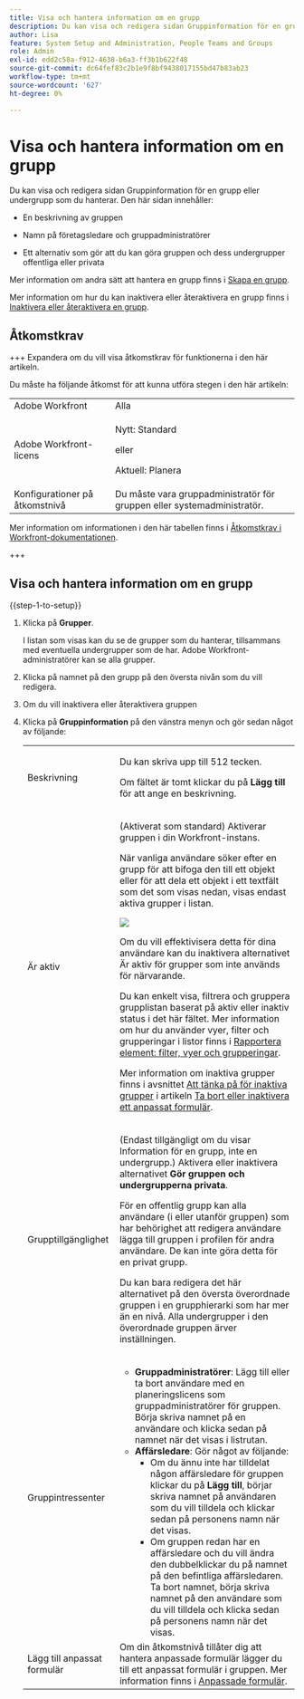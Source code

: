 ```yaml
---
title: Visa och hantera information om en grupp
description: Du kan visa och redigera sidan Gruppinformation för en grupp eller undergrupp som du hanterar.
author: Lisa
feature: System Setup and Administration, People Teams and Groups
role: Admin
exl-id: edd2c58a-f912-4638-b6a3-ff3b1b622f48
source-git-commit: dc64fef83c2b1e9f8bf9438017155bd47b83ab23
workflow-type: tm+mt
source-wordcount: '627'
ht-degree: 0%

---
```


# Visa och hantera information om en grupp

Du kan visa och redigera sidan Gruppinformation för en grupp eller undergrupp som du hanterar. Den här sidan innehåller:

* En beskrivning av gruppen
* Namn på företagsledare och gruppadministratörer
* Ett alternativ som gör att du kan göra gruppen och dess undergrupper offentliga eller privata

  <!--
  <li>An option that allows you to deactivate or reactivate a group and its subgroups.
  DRAFTED IN FLARE:
  Make this change when Callisto adds the
  <b>Is active</b>
   option to the Details pag
  </li>
  -->

Mer information om andra sätt att hantera en grupp finns i [Skapa en grupp](../../../administration-and-setup/manage-groups/create-and-manage-groups/create-a-group.md).

Mer information om hur du kan inaktivera eller återaktivera en grupp finns i [Inaktivera eller återaktivera en grupp](../../../administration-and-setup/manage-groups/create-and-manage-groups/deactivate-or-reactivate-a-group.md).

<!--
DRAFTED IN FLARE:
Delete this paragraph when Callisto adds the
<b>Is active</b>
 option to the Details pag
-->

## Åtkomstkrav

+++ Expandera om du vill visa åtkomstkrav för funktionerna i den här artikeln.

Du måste ha följande åtkomst för att kunna utföra stegen i den här artikeln:

<table style="table-layout:auto"> 
 <col> 
 <col> 
 <tbody> 
  <tr> 
   <td role="rowheader">Adobe Workfront</td> 
   <td>Alla</td> 
  </tr> 
  <tr> 
  <tr> 
   <td role="rowheader">Adobe Workfront-licens</td> 
   <td><p>Nytt: Standard</p>
       <p>eller</p>
       <p>Aktuell: Planera</p></td>
  </tr> 
  </tr> 
  <tr> 
   <td role="rowheader">Konfigurationer på åtkomstnivå</td> 
   <td>Du måste vara gruppadministratör för gruppen eller systemadministratör.</td>
  </tr> 
 </tbody> 
</table>

Mer information om informationen i den här tabellen finns i [Åtkomstkrav i Workfront-dokumentationen](/help/quicksilver/administration-and-setup/add-users/access-levels-and-object-permissions/access-level-requirements-in-documentation.md).

+++

## Visa och hantera information om en grupp

{{step-1-to-setup}}

1. Klicka på **Grupper**.

   I listan som visas kan du se de grupper som du hanterar, tillsammans med eventuella undergrupper som de har. Adobe Workfront-administratörer kan se alla grupper.

1. Klicka på namnet på den grupp på den översta nivån som du vill redigera.
1. Om du vill inaktivera eller återaktivera gruppen
1. Klicka på **Gruppinformation** på den vänstra menyn och gör sedan något av följande:

   <table style="table-layout:auto"> 
    <col> 
    <col> 
    <tbody> 
     <tr> 
      <td role="rowheader">Beskrivning</td> 
      <td> <p>Du kan skriva upp till 512 tecken.</p> <p>Om fältet är tomt klickar du på <strong>Lägg till</strong> för att ange en beskrivning.</p> </td> 
     </tr> 
     <tr data-mc-conditions=""> 
      <td role="rowheader">Är aktiv</td> 
      <td> <p>(Aktiverat som standard) Aktiverar gruppen i din Workfront-instans.</p> <p>När vanliga användare söker efter en grupp för att bifoga den till ett objekt eller för att dela ett objekt i ett textfält som det som visas nedan, visas endast aktiva grupper i listan.</p> <p> <img src="assets/group-type-aheads.jpg"> </p> <p>Om du vill effektivisera detta för dina användare kan du inaktivera alternativet Är aktiv för grupper som inte används för närvarande.</p> <p>Du kan enkelt visa, filtrera och gruppera grupplistan baserat på aktiv eller inaktiv status i det här fältet. Mer information om hur du använder vyer, filter och grupperingar i listor finns i <a href="../../../reports-and-dashboards/reports/reporting-elements/reporting-elements-filters-views-groupings.md" class="MCXref xref">Rapportera element: filter, vyer och grupperingar</a>.</p> <p>Mer information om inaktiva grupper finns i avsnittet <a href="../../../administration-and-setup/manage-groups/create-and-manage-groups/deactivate-or-reactivate-a-group.md#inactive" class="MCXref xref">Att tänka på för inaktiva grupper</a> i artikeln <a href="../../../administration-and-setup/customize-workfront/create-manage-custom-forms/delete-or-deactivate-a-custom-form.md" class="MCXref xref">Ta bort eller inaktivera ett anpassat formulär</a>.</p> </td> 
     </tr> 
     <tr> 
      <td role="rowheader">Grupptillgänglighet</td> 
      <td> <p>(Endast tillgängligt om du visar Information för en grupp, inte en undergrupp.) Aktivera eller inaktivera alternativet <strong>Gör gruppen och undergrupperna privata</strong>.</p> <p>För en offentlig grupp kan alla användare (i eller utanför gruppen) som har behörighet att redigera användare lägga till gruppen i profilen för andra användare. De kan inte göra detta för en privat grupp.</p> <p>Du kan bara redigera det här alternativet på den översta överordnade gruppen i en grupphierarki som har mer än en nivå. Alla undergrupper i den överordnade gruppen ärver inställningen.</p> </td> 
     </tr> 
     <tr> 
      <td role="rowheader">Gruppintressenter</td> 
      <td> 
       <ul> 
        <li><strong>Gruppadministratörer</strong>: Lägg till eller ta bort användare med en planeringslicens som gruppadministratörer för gruppen. Börja skriva namnet på en användare och klicka sedan på namnet när det visas i listrutan.</li> 
        <li><strong>Affärsledare</strong>: Gör något av följande:
         <ul>
          <li>Om du ännu inte har tilldelat någon affärsledare för gruppen klickar du på <strong>Lägg till</strong>, börjar skriva namnet på användaren som du vill tilldela och klickar sedan på personens namn när det visas.</li>
          <li>Om gruppen redan har en affärsledare och du vill ändra den dubbelklickar du på namnet på den befintliga affärsledaren. Ta bort namnet, börja skriva namnet på den användare som du vill tilldela och klicka sedan på personens namn när det visas.</li>
         </ul></li> 
       </ul> </td> 
     </tr> 
     <tr> 
      <td role="rowheader">Lägg till anpassat formulär</td> 
      <td>Om din åtkomstnivå tillåter dig att hantera anpassade formulär lägger du till ett anpassat formulär i gruppen. Mer information finns i <a href="../../../administration-and-setup/customize-workfront/create-manage-custom-forms/create-and-manage-custom-forms.md" class="MCXref xref">Anpassade formulär</a>.</td> 
     </tr> 
    </tbody> 
   </table>
